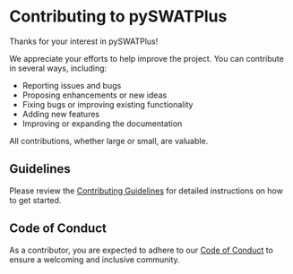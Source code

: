 # Contributing to pySWATPlus

Thanks for your interest in pySWATPlus!

We appreciate your efforts to help improve the project. You can contribute in several ways, including:

- Reporting issues and bugs
- Proposing enhancements or new ideas
- Fixing bugs or improving existing functionality
- Adding new features
- Improving or expanding the documentation

All contributions, whether large or small, are valuable.

## Guidelines

Please review the [Contributing Guidelines](https://swat-model.github.io/pySWATPlus/CONTRIBUTING) for detailed instructions on how to get started.

## Code of Conduct
As a contributor, you are expected to adhere to our [Code of Conduct](https://github.com/swat-model/pySWATPlus/blob/main/CODE_OF_CONDUCT.md) to ensure a welcoming and inclusive community.
